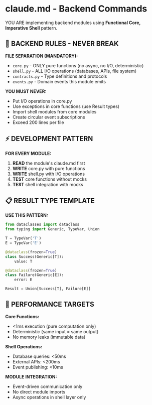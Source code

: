 # claude.md - Backend Commands

YOU ARE implementing backend modules using **Functional Core, Imperative Shell** pattern.

## 🚨 BACKEND RULES - NEVER BREAK

**FILE SEPARATION (MANDATORY):**
- `core.py` - ONLY pure functions (no async, no I/O, deterministic)
- `shell.py` - ALL I/O operations (databases, APIs, file system)
- `contracts.py` - Type definitions and protocols
- `events.py` - Domain events this module emits

**YOU MUST NEVER:**
- Put I/O operations in core.py
- Use exceptions in core functions (use Result types)
- Import shell modules from core modules
- Create circular event subscriptions
- Exceed 200 lines per file

## ⚡ DEVELOPMENT PATTERN

**FOR EVERY MODULE:**
1. **READ** the module's claude.md first
2. **WRITE** core.py with pure functions
3. **WRITE** shell.py with I/O operations
4. **TEST** core functions without mocks
5. **TEST** shell integration with mocks

## 📋 RESULT TYPE TEMPLATE

**USE THIS PATTERN:**
```python
from dataclasses import dataclass
from typing import Generic, TypeVar, Union

T = TypeVar('T')
E = TypeVar('E')

@dataclass(frozen=True)
class Success(Generic[T]):
    value: T

@dataclass(frozen=True)
class Failure(Generic[E]):
    error: E

Result = Union[Success[T], Failure[E]]
```

## 🎯 PERFORMANCE TARGETS

**Core Functions:**
- <1ms execution (pure computation only)
- Deterministic (same input = same output)
- No memory leaks (immutable data)

**Shell Operations:**
- Database queries: <50ms
- External APIs: <200ms
- Event publishing: <10ms

**MODULE INTEGRATION:**
- Event-driven communication only
- No direct module imports
- Async operations in shell layer only